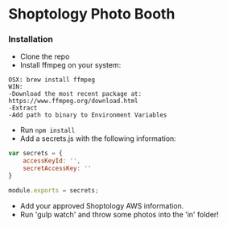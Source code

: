 # Shoptology Photo Booth

### Installation
*	Clone the repo  
*	Install ffmpeg on your system:
```
OSX: brew install ffmpeg  
WIN: 
-Download the most recent package at: https://www.ffmpeg.org/download.html  
-Extract
-Add path to binary to Environment Variables
```
*	Run ```npm install```  
*	Add a secrets.js with the following information:  

```javascript
var secrets = {
    accessKeyId: '',
    secretAccessKey: ''
}

module.exports = secrets;
```

* Add your approved Shoptology AWS information.
*	Run 'gulp watch' and throw some photos into the 'in' folder!

